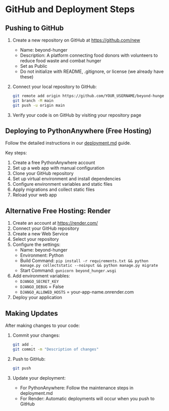 # GitHub and Deployment Steps

## Pushing to GitHub

1. Create a new repository on GitHub at https://github.com/new
   - Name: beyond-hunger
   - Description: A platform connecting food donors with volunteers to reduce food waste and combat hunger
   - Set as Public
   - Do not initialize with README, .gitignore, or license (we already have these)

2. Connect your local repository to GitHub:
   ```bash
   git remote add origin https://github.com/YOUR_USERNAME/beyond-hunger.git
   git branch -M main
   git push -u origin main
   ```

3. Verify your code is on GitHub by visiting your repository page

## Deploying to PythonAnywhere (Free Hosting)

Follow the detailed instructions in our [deployment.md](deployment.md) guide.

Key steps:
1. Create a free PythonAnywhere account
2. Set up a web app with manual configuration
3. Clone your GitHub repository
4. Set up virtual environment and install dependencies
5. Configure environment variables and static files
6. Apply migrations and collect static files
7. Reload your web app

## Alternative Free Hosting: Render

1. Create an account at https://render.com/
2. Connect your GitHub repository
3. Create a new Web Service
4. Select your repository
5. Configure the settings:
   - Name: beyond-hunger
   - Environment: Python
   - Build Command: `pip install -r requirements.txt && python manage.py collectstatic --noinput && python manage.py migrate`
   - Start Command: `gunicorn beyond_hunger.wsgi`
6. Add environment variables:
   - `DJANGO_SECRET_KEY`
   - `DJANGO_DEBUG` = False
   - `DJANGO_ALLOWED_HOSTS` = your-app-name.onrender.com
7. Deploy your application

## Making Updates

After making changes to your code:

1. Commit your changes:
   ```bash
   git add .
   git commit -m "Description of changes"
   ```

2. Push to GitHub:
   ```bash
   git push
   ```

3. Update your deployment:
   - For PythonAnywhere: Follow the maintenance steps in deployment.md
   - For Render: Automatic deployments will occur when you push to GitHub 